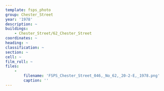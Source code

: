 ```yaml
---
template: fsps_photo
group: Chester_Street
year: '1978'
description: ~
buildings:
    - Chester_Street/62_Chester_Street
coordinates: ~
heading: ~
classification: ~
section: ~
cell: ~
film_roll: ~
files:
    -
        filename: 'FSPS_Chester_Street_046,_No_62,_20-2-E,_1978.png'
        caption: ''
---
```


